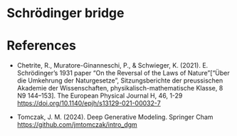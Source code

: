 # Schrödinger bridge

# References

- Chetrite, R., Muratore-Ginanneschi, P., & Schwieger,
K. (2021). E. Schrödinger’s 1931 paper “On the Reversal of the Laws of
Nature”[“Über die Umkehrung der Naturgesetze”, Sitzungsberichte der
preussischen Akademie der Wissenschaften, physikalisch-mathematische
Klasse, 8 N9 144–153]. The European Physical Journal H, 46, 1-29
<https://doi.org/10.1140/epjh/s13129-021-00032-7>

- Tomczak, J. M. (2024). Deep Generative Modeling. Springer Cham
<https://github.com/jmtomczak/intro_dgm>
